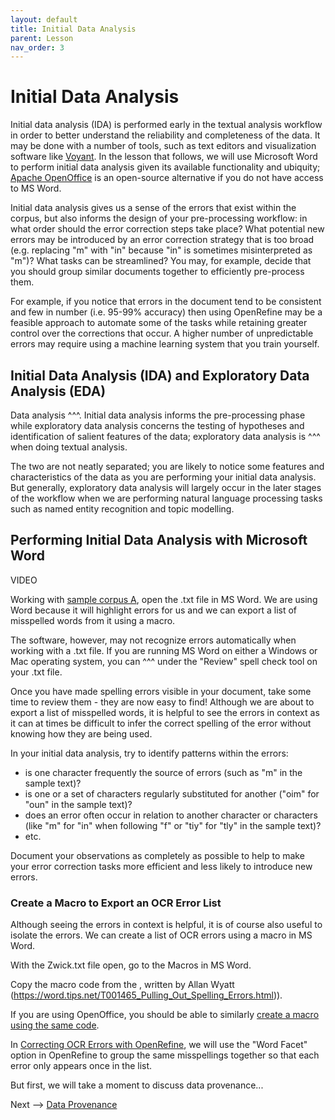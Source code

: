 ```yaml
---
layout: default
title: Initial Data Analysis
parent: Lesson
nav_order: 3
---
```


# Initial Data Analysis

Initial data analysis (IDA) is performed early in the textual analysis workflow in order to better understand the reliability and completeness of the data. It may be done with a number of tools, such as text editors and visualization software like [Voyant](https://voyant-tools.org/). In the lesson that follows, we will use Microsoft Word to perform initial data analysis given its available functionality and ubiquity; [Apache OpenOffice](https://www.openoffice.org/download/index.html) is an open-source alternative if you do not have access to MS Word.

Initial data analysis gives us a sense of the errors that exist within the corpus, but also informs the design of your pre-processing workflow: in what order should the error correction steps take place? What potential new errors may be introduced by an error correction strategy that is too broad (e.g. replacing "m" with "in" because "in" is sometimes misinterpreted as "m")? What tasks can be streamlined? You may, for example, decide that you should group similar documents together to efficiently pre-process them. 

For example, if you notice that errors in the document tend to be consistent and few in number (i.e. 95-99% accuracy) then using OpenRefine may be a feasible approach to automate some of the tasks while retaining greater control over the corrections that occur. A higher number of unpredictable errors may require using a machine learning system that you train yourself. 

## Initial Data Analysis (IDA) and Exploratory Data Analysis (EDA)

Data analysis ^^^. Initial data analysis informs the pre-processing phase while exploratory data analysis concerns the testing of hypotheses and identification of salient features of the data; exploratory data analysis is ^^^ when doing textual analysis. 

The two are not neatly separated; you are likely to notice some features and characteristics of the data as you are performing your initial data analysis. But generally, exploratory data analysis will largely occur in the later stages of the workflow when we are performing natural language processing tasks such as named entity recognition and topic modelling.

## Performing Initial Data Analysis with Microsoft Word

VIDEO

Working with [sample corpus A](https://scds.github.io/text-analysis-1/preparation.html), open the .txt file in MS Word. We are using Word because it will highlight errors for us and we can export a list of misspelled words from it using a macro. 

The software, however, may not recognize errors automatically when working with a .txt file. If you are running MS Word on either a Windows or Mac operating system, you can ^^^ under the "Review" spell check tool on your .txt file.

Once you have made spelling errors visible in your document, take some time to review them - they are now easy to find! Although we are about to export a list of misspelled words, it is helpful to see the errors in context as it can at times be difficult to infer the correct spelling of the error without knowing how they are being used.

In your initial data analysis, try to identify patterns within the errors:
* is one character frequently the source of errors (such as "m" in the sample text)?
* is one or a set of characters regularly substituted for another ("oim" for "oun" in the sample text)?
* does an error often occur in relation to another character or characters (like "m" for "in" when following "f" or "tiy" for "tly" in the sample text)?
* etc.

Document your observations as completely as possible to help to make your error correction tasks more efficient and less likely to introduce new errors. 

### Create a Macro to Export an OCR Error List

Although seeing the errors in context is helpful, it is of course also useful to isolate the errors. We can create a list of OCR errors using a macro in MS Word.

With the Zwick.txt file open, go to the Macros in MS Word.

Copy the macro code from the , written by Allan Wyatt (https://word.tips.net/T001465_Pulling_Out_Spelling_Errors.html)).

If you are using OpenOffice, you should be able to similarly [create a macro using the same code](https://wiki.openoffice.org/wiki/Documentation/OOoAuthors_User_Manual/Getting_Started/Creating_a_simple_macro).

In [Correcting OCR Errors with OpenRefine](https://scds.github.io/text-analysis-1/ocr-correction.html), we will use the "Word Facet" option in OpenRefine to group the same misspellings together so that each error only appears once in the list.

But first, we will take a moment to discuss data provenance...

Next --> [Data Provenance](https://scds.github.io/text-analysis-1/data-provenance.html)
